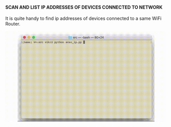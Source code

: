 #### SCAN AND LIST IP ADDRESSES OF DEVICES CONNECTED TO NETWORK 

It is quite handy to find ip addresses of devices connected to a same WiFi Router.

![alt text](demo.gif)
